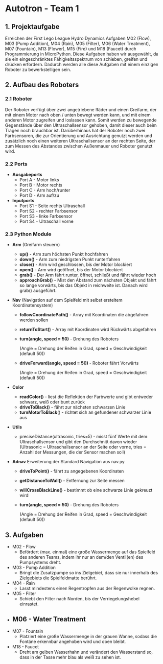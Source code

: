 # **Autotron - Team 1**

## 1. Projektaufgabe

Erreichen der First Lego League Hydro Dynamics Aufgaben M02 (Flow), M03 (Pump Addition), M04 (Rain), M05 (Filter), M06 (Water Treatment), M07 (Fountain), M13 (Flower), M15 (Fire) und M18 (Faucet) durch Programmierung in MicroPython. Diese Aufgaben haben wir ausgewählt, da sie ein eingeschränktes Fähigkeitsspektrum von schieben, greifen und drücken erfordern. Dadurch werden alle diese Aufgaben mit einem einzigen Roboter zu bewerkstelligen sein. 

## 2. Aufbau des Roboters

### 2.1 Roboter

Der Roboter verfügt über zwei angetriebene Räder und einen Greifarm, der mit einem Motor nach oben / unten bewegt werden kann, und mit einem anderen Motor zugreifen und loslassen kann. Somit werden zu bewegende Gegenstände über den Ultraschallsensor gehoben, damit dieser auch beim Tragen noch brauchbar ist. Darüberhinaus hat der Roboter noch zwei Farbsensoren, die zur Orientierung und Ausrichtung genutzt werden und zusätzlich noch einen weiteren Ultraschallsensor an der rechten Seite, der zum Messen des Abstandes zwischen Außenmauer und Roboter genutzt wird. 

### 2.2 Ports

- **Ausgabeports**
  - Port A - Motor links
  - Port B - Motor rechts
  - Port C - Arm hoch/runter
  - Port D - Arm auf/zu
- **Inputports**
  - Port S1 - Seite rechts Ultraschall
  - Port S2 - rechter Farbsensor
  - Port S3 - linke Farbsensor
  - Port S4 - Ultraschall vorne 

### 2.3 Python Module

- **Arm** (Greifarm steuern)

  - **up()** - Arm zum höchsten Punkt hochfahren
  - **down()** - Arm zum niedrigsten Punkt runterfahren
  - **close()** - Arm wird geschlossen, bis der Motor blockiert
  - **open()** - Arm wird geöffnet, bis der Motor blockiert
  - **grab()** - Der Arm fährt runter, öffnet, schließt und fährt wieder hoch
  - **approachGrab()** - Mist den Abstand zum nächsten Objekt und fährt so lange vorwärts, bis das Objekt in reichweite ist. Danach wird grab() ausgeführt. 

  

- **Nav** (Navigation auf dem Spielfeld mit selbst ersteltem Koordinatensystem)

  - **followCoordinatePath()** - Array mit Koordinaten die abgefahren werden sollen

  - **returnToStart()** - Array mit Koordinaten wird Rückwärts abgefahren

  - **turn(angle, speed = 50)** - Drehung des Roboters 

    (Angle = Drehung der Reifen in Grad, speed = Geschwindigkeit (default 50))

  - **driveForward(angle, speed = 50)** -  Roboter fährt Vorwärts 
  
    (Angle = Drehung der Reifen in Grad, speed = Geschwindigkeit (default 50))
    
    
  
- **Color**
  
  - **readColor()** - liest die Reflektion der Farbwerte und gibt entweder schwarz, weiß oder bunt zurück
  - **driveToBlack()** - fährt zur nächsten schwarzen Linie
  - **turnMotorToBlack**() - richtet sich an gefundener schwarzer Linie aus 
  
- **Utils**

  - preciseDistance(ultrasonic, tries=5) - misst fünf Werte mit dem Ultraschallsensor und gibt den Durchschnitt davon wieder (Ultrasonic = Ultraschallsensor an der Seite oder vorne, tries = Anzahl der Messungen, die der Sensor machen soll)
  
- **Adnav** Erweiterung der Standard Navigation aus nav.py

  - **driveToPoint()** - fährt zu angegebenen Koordinaten

  - **getDistanceToWall()** - Entfernung zur Seite messen

  - **willCrossBlackLine()** - bestimmt ob eine schwarze Linie gekreuzt wird

  - **turn(angle, speed = 50)** - Drehung des Roboters 

    (Angle = Drehung der Reifen in Grad, speed = Geschwindigkeit (default 50))



## 3. Aufgaben

- M02 - Flow 
  - Befördert (max. einmal) eine große Wassermenge auf das Spielfeld des anderen Teams, indem ihr nur an dem/den Ventil(en) des Pumpsystems dreht. 
- M03 - Pump Addition
  - Bringt die Zusatzpumpe so ins Zielgebiet, dass sie nur innerhalb des Zielgebiets die Spielfeldmatte berührt.
- M04 - Rain
  - Lasst mindestens einen Regentropfen aus der Regenwolke regnen.
- M05 - Filter
  - Schiebt den Filter nach Norden, bis der Verriegelungshebel einrastet.
- M06 - Water Treatment
  - 
- M07 - Fountain
  - Platziert eine große Wassermenge in der grauen Wanne, sodass die Fontäne erkennbar angehoben wird und oben bleibt.
- M18 - Faucet
  - Dreht am gelben Wasserhahn und verändert den Wasserstand so, dass in der Tasse mehr blau als weiß zu sehen ist.